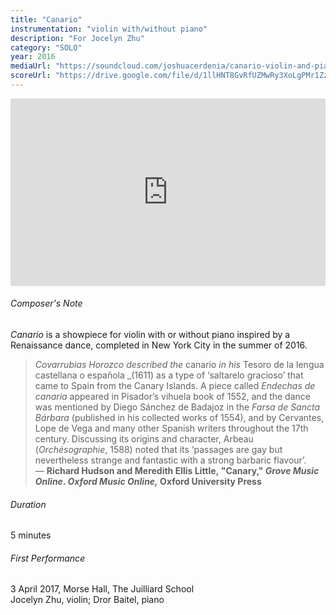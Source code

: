 ```yaml
---
title: "Canario"
instrumentation: "violin with/without piano"
description: "For Jocelyn Zhu"
category: "SOLO"
year: 2016
mediaUrl: "https://soundcloud.com/joshuacerdenia/canario-violin-and-piano-mockup"
scoreUrl: "https://drive.google.com/file/d/1llHNT8GvRfUZMwRy3XoLgPMr1Zzf2kfN/view?usp=sharing"
---
```


<iframe class="mb-3" width="100%" height="300" scrolling="no" frameborder="no" allow="autoplay" src="https://w.soundcloud.com/player/?url=https%3A//api.soundcloud.com/tracks/1042570921&color=%234a4a4a&auto_play=false&hide_related=false&show_comments=true&show_user=true&show_reposts=false&show_teaser=true&visual=true"></iframe>

###### Composer's Note

_Canario_ is a showpiece for violin with or without piano inspired by a Renaissance dance, completed in New York City in the summer of 2016.

>_Covarrubias Horozco described the_ canario _in his_ Tesoro de la lengua castellana o española _(1611) as a type of ‘saltarelo gracioso’ that came to Spain from the Canary Islands. A piece called _Endechas de canaria_ appeared in Pisador’s vihuela book of 1552, and the dance was mentioned by Diego Sánchez de Badajoz in the _Farsa de Sancta Bárbara_ (published in his collected works of 1554), and by Cervantes, Lope de Vega and many other Spanish writers throughout the 17th century. Discussing its origins and character, Arbeau (_Orchésographie_, 1588) noted that its ‘passages are gay but nevertheless strange and fantastic with a strong barbaric flavour’.\
>— **Richard Hudson and Meredith Ellis Little, "Canary," _Grove Music Online_. _Oxford Music Online,_ Oxford University Press**

###### Duration

5 minutes

###### First Performance

3 April 2017, Morse Hall, The Juilliard School\
Jocelyn Zhu, violin; Dror Baitel, piano